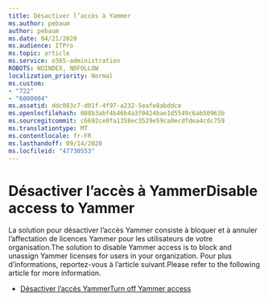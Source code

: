 ```yaml
---
title: Désactiver l’accès à Yammer
ms.author: pebaum
author: pebaum
ms.date: 04/21/2020
ms.audience: ITPro
ms.topic: article
ms.service: o365-administration
ROBOTS: NOINDEX, NOFOLLOW
localization_priority: Normal
ms.custom:
- "722"
- "6000004"
ms.assetid: ddc083c7-d01f-4f97-a232-5eafe8abddce
ms.openlocfilehash: 088b3abf4b46b4a3f0424bae1d5549c6ab50963b
ms.sourcegitcommit: c6692ce0fa1358ec3529e59ca0ecdfdea4cdc759
ms.translationtype: MT
ms.contentlocale: fr-FR
ms.lasthandoff: 09/14/2020
ms.locfileid: "47730553"
---
```

# <a name="disable-access-to-yammer"></a><span data-ttu-id="881a4-102">Désactiver l’accès à Yammer</span><span class="sxs-lookup"><span data-stu-id="881a4-102">Disable access to Yammer</span></span>

<span data-ttu-id="881a4-103">La solution pour désactiver l’accès Yammer consiste à bloquer et à annuler l’affectation de licences Yammer pour les utilisateurs de votre organisation.</span><span class="sxs-lookup"><span data-stu-id="881a4-103">The solution to disable Yammer access is to block and unassign Yammer licenses for users in your organization.</span></span> <span data-ttu-id="881a4-104">Pour plus d’informations, reportez-vous à l’article suivant.</span><span class="sxs-lookup"><span data-stu-id="881a4-104">Please refer to the following article for more information.</span></span>
  
- [<span data-ttu-id="881a4-105">Désactiver l’accès Yammer</span><span class="sxs-lookup"><span data-stu-id="881a4-105">Turn off Yammer access</span></span>](https://docs.microsoft.com/yammer/manage-yammer-users/turn-off-user-access)
